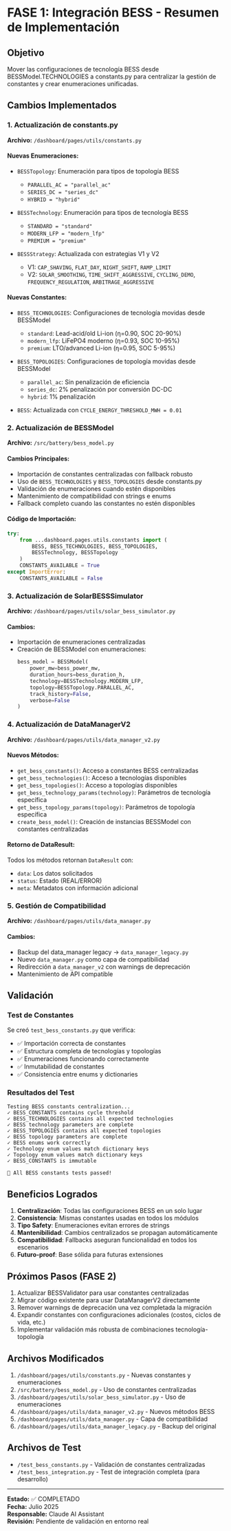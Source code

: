 # FASE 1: Integración BESS - Resumen de Implementación

## Objetivo
Mover las configuraciones de tecnología BESS desde BESSModel.TECHNOLOGIES a constants.py para centralizar la gestión de constantes y crear enumeraciones unificadas.

## Cambios Implementados

### 1. Actualización de constants.py
**Archivo:** `/dashboard/pages/utils/constants.py`

#### Nuevas Enumeraciones:
- `BESSTopology`: Enumeración para tipos de topología BESS
  - `PARALLEL_AC = "parallel_ac"`
  - `SERIES_DC = "series_dc"`
  - `HYBRID = "hybrid"`

- `BESSTechnology`: Enumeración para tipos de tecnología BESS
  - `STANDARD = "standard"`
  - `MODERN_LFP = "modern_lfp"`
  - `PREMIUM = "premium"`

- `BESSStrategy`: Actualizada con estrategias V1 y V2
  - V1: `CAP_SHAVING`, `FLAT_DAY`, `NIGHT_SHIFT`, `RAMP_LIMIT`
  - V2: `SOLAR_SMOOTHING`, `TIME_SHIFT_AGGRESSIVE`, `CYCLING_DEMO`, `FREQUENCY_REGULATION`, `ARBITRAGE_AGGRESSIVE`

#### Nuevas Constantes:
- `BESS_TECHNOLOGIES`: Configuraciones de tecnología movidas desde BESSModel
  - `standard`: Lead-acid/old Li-ion (η=0.90, SOC 20-90%)
  - `modern_lfp`: LiFePO4 moderno (η=0.93, SOC 10-95%)
  - `premium`: LTO/advanced Li-ion (η=0.95, SOC 5-95%)

- `BESS_TOPOLOGIES`: Configuraciones de topología movidas desde BESSModel
  - `parallel_ac`: Sin penalización de eficiencia
  - `series_dc`: 2% penalización por conversión DC-DC
  - `hybrid`: 1% penalización

- `BESS`: Actualizada con `CYCLE_ENERGY_THRESHOLD_MWH = 0.01`

### 2. Actualización de BESSModel
**Archivo:** `/src/battery/bess_model.py`

#### Cambios Principales:
- Importación de constantes centralizadas con fallback robusto
- Uso de `BESS_TECHNOLOGIES` y `BESS_TOPOLOGIES` desde constants.py
- Validación de enumeraciones cuando estén disponibles
- Mantenimiento de compatibilidad con strings e enums
- Fallback completo cuando las constantes no estén disponibles

#### Código de Importación:
```python
try:
    from ...dashboard.pages.utils.constants import (
        BESS, BESS_TECHNOLOGIES, BESS_TOPOLOGIES,
        BESSTechnology, BESSTopology
    )
    CONSTANTS_AVAILABLE = True
except ImportError:
    CONSTANTS_AVAILABLE = False
```

### 3. Actualización de SolarBESSSimulator
**Archivo:** `/dashboard/pages/utils/solar_bess_simulator.py`

#### Cambios:
- Importación de enumeraciones centralizadas
- Creación de BESSModel con enumeraciones:
  ```python
  bess_model = BESSModel(
      power_mw=bess_power_mw,
      duration_hours=bess_duration_h,
      technology=BESSTechnology.MODERN_LFP,
      topology=BESSTopology.PARALLEL_AC,
      track_history=False,
      verbose=False
  )
  ```

### 4. Actualización de DataManagerV2
**Archivo:** `/dashboard/pages/utils/data_manager_v2.py`

#### Nuevos Métodos:
- `get_bess_constants()`: Acceso a constantes BESS centralizadas
- `get_bess_technologies()`: Acceso a tecnologías disponibles
- `get_bess_topologies()`: Acceso a topologías disponibles
- `get_bess_technology_params(technology)`: Parámetros de tecnología específica
- `get_bess_topology_params(topology)`: Parámetros de topología específica
- `create_bess_model()`: Creación de instancias BESSModel con constantes centralizadas

#### Retorno de DataResult:
Todos los métodos retornan `DataResult` con:
- `data`: Los datos solicitados
- `status`: Estado (REAL/ERROR)
- `meta`: Metadatos con información adicional

### 5. Gestión de Compatibilidad
**Archivo:** `/dashboard/pages/utils/data_manager.py`

#### Cambios:
- Backup del data_manager legacy → `data_manager_legacy.py`
- Nuevo `data_manager.py` como capa de compatibilidad
- Redirección a `data_manager_v2` con warnings de deprecación
- Mantenimiento de API compatible

## Validación

### Test de Constantes
Se creó `test_bess_constants.py` que verifica:
- ✅ Importación correcta de constantes
- ✅ Estructura completa de tecnologías y topologías
- ✅ Enumeraciones funcionando correctamente
- ✅ Inmutabilidad de constantes
- ✅ Consistencia entre enums y dictionaries

### Resultados del Test
```
Testing BESS constants centralization...
✓ BESS_CONSTANTS contains cycle threshold
✓ BESS_TECHNOLOGIES contains all expected technologies  
✓ BESS technology parameters are complete
✓ BESS_TOPOLOGIES contains all expected topologies
✓ BESS topology parameters are complete
✓ BESS enums work correctly
✓ Technology enum values match dictionary keys
✓ Topology enum values match dictionary keys
✓ BESS_CONSTANTS is immutable

🎉 All BESS constants tests passed!
```

## Beneficios Logrados

1. **Centralización**: Todas las configuraciones BESS en un solo lugar
2. **Consistencia**: Mismas constantes usadas en todos los módulos
3. **Tipo Safety**: Enumeraciones evitan errores de strings
4. **Mantenibilidad**: Cambios centralizados se propagan automáticamente
5. **Compatibilidad**: Fallbacks aseguran funcionalidad en todos los escenarios
6. **Futuro-proof**: Base sólida para futuras extensiones

## Próximos Pasos (FASE 2)

1. Actualizar BESSValidator para usar constantes centralizadas
2. Migrar código existente para usar DataManagerV2 directamente
3. Remover warnings de deprecación una vez completada la migración
4. Expandir constantes con configuraciones adicionales (costos, ciclos de vida, etc.)
5. Implementar validación más robusta de combinaciones tecnología-topología

## Archivos Modificados

1. `/dashboard/pages/utils/constants.py` - Nuevas constantes y enumeraciones
2. `/src/battery/bess_model.py` - Uso de constantes centralizadas
3. `/dashboard/pages/utils/solar_bess_simulator.py` - Uso de enumeraciones
4. `/dashboard/pages/utils/data_manager_v2.py` - Nuevos métodos BESS
5. `/dashboard/pages/utils/data_manager.py` - Capa de compatibilidad
6. `/dashboard/pages/utils/data_manager_legacy.py` - Backup del original

## Archivos de Test

- `/test_bess_constants.py` - Validación de constantes centralizadas
- `/test_bess_integration.py` - Test de integración completa (para desarrollo)

---

**Estado:** ✅ COMPLETADO  
**Fecha:** Julio 2025  
**Responsable:** Claude AI Assistant  
**Revisión:** Pendiente de validación en entorno real